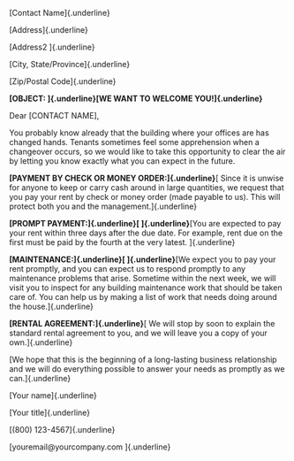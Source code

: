[Contact Name]{.underline}

[Address]{.underline}

[Address2 ]{.underline}

[City, State/Province]{.underline}

[Zip/Postal Code]{.underline}

**[OBJECT: ]{.underline}[WE WANT TO WELCOME YOU!]{.underline}**

Dear \[CONTACT NAME\],

You probably know already that the building where your offices are has
changed hands. Tenants sometimes feel some apprehension when a
changeover occurs, so we would like to take this opportunity to clear
the air by letting you know exactly what you can expect in the future.

**[PAYMENT BY CHECK OR MONEY ORDER:]{.underline}**[ Since it is unwise
for anyone to keep or carry cash around in large quantities, we request
that you pay your rent by check or money order (made payable to us).
This will protect both you and the management.]{.underline}

**[PROMPT PAYMENT:]{.underline}[ ]{.underline}**[You are expected to pay
your rent within three days after the due date. For example, rent due on
the first must be paid by the fourth at the very latest. ]{.underline}

**[MAINTENANCE:]{.underline}[ ]{.underline}**[We expect you to pay your
rent promptly, and you can expect us to respond promptly to any
maintenance problems that arise. Sometime within the next week, we will
visit you to inspect for any building maintenance work that should be
taken care of. You can help us by making a list of work that needs doing
around the house.]{.underline}

**[RENTAL AGREEMENT:]{.underline}**[ We will stop by soon to explain the
standard rental agreement to you, and we will leave you a copy of your
own.]{.underline}

[We hope that this is the beginning of a long-lasting business
relationship and we will do everything possible to answer your needs as
promptly as we can.]{.underline}

[Your name]{.underline}

[Your title]{.underline}

[(800) 123-4567]{.underline}

[youremail\@yourcompany.com ]{.underline}
